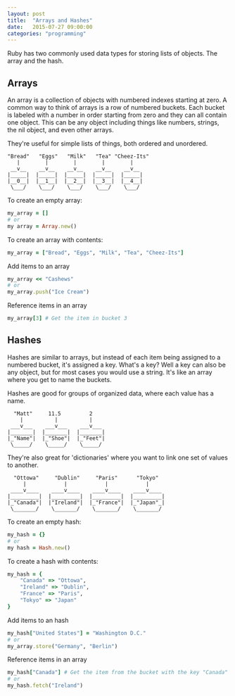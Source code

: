 ```yaml
---
layout: post
title:  "Arrays and Hashes"
date:   2015-07-27 09:00:00
categories: "programming"
---
```


Ruby has two commonly used data types for storing lists of objects. The array and the hash.

## Arrays

An array is a collection of objects with numbered indexes starting at zero. A common way to think of arrays is a row of numbered buckets. Each bucket is labeled with a number in order starting from zero and they can all contain one object. This can be any object including things like numbers, strings, the nil object, and even other arrays.

They're useful for simple lists of things, both ordered and unordered.

    "Bread"   "Eggs"   "Milk"   "Tea" "Cheez-Its"
       |        |        |        |        |
     __v__    __v__    __v__    __v__    __v__ 
    |_____|  |_____|  |_____|  |_____|  |_____|
    |__0__|  |__1__|  |__2__|  |__3__|  |__4__|
     \___/    \___/    \___/    \___/    \___/ 


To create an empty array:

```ruby
my_array = []
# or
my array = Array.new()
```

To create an array with contents:

```ruby
my_array = ["Bread", "Eggs", "Milk", "Tea", "Cheez-Its"]
```

Add items to an array

```ruby
my_array << "Cashews"
# or
my_array.push("Ice Cream")
```

Reference items in an array

```ruby
my_array[3] # Get the item in bucket 3
```

## Hashes

Hashes are similar to arrays, but instead of each item being assigned to a numbered bucket, it's assigned a key. What's a key? Well a key can also be any object, but for most cases you would use a string. It's like an array where you get to name the buckets.

Hashes are good for groups of organized data, where each value has a name.

      "Matt"     11.5         2     
        |          |          |      
     ___v___    ___v___    ___v___  
    |_______|  |_______|  |_______| 
    |_"Name"|  |_"Shoe"|  |_"Feet"|
     \_____/    \_____/    \_____/ 

They're also great for 'dictionaries' where you want to link one set of values to another.

      "Ottowa"     "Dublin"     "Paris"      "Tokyo" 
         |            |            |            |
     ____v____    ____v____    ____v____    ____v____
    |_________|  |_________|  |_________|  |_________|
    |_"Canada"|  |"Ireland"|  |_"France"|  |_"Japan"_|
     \_______/    \_______/    \_______/    \_______/  

To create an empty hash:

```ruby
my_hash = {}
# or
my hash = Hash.new()
```

To create a hash with contents:

```ruby
my_hash = {
    "Canada" => "Ottowa",
    "Ireland" => "Dublin",
    "France" => "Paris",
    "Tokyo" => "Japan"
}
```

Add items to an hash

```ruby
my_hash["United States"] = "Washington D.C."
# or
my_array.store("Germany", "Berlin")
```

Reference items in an array


```ruby
my_hash["Canada"] # Get the item from the bucket with the key "Canada"
# or
my_hash.fetch("Ireland")
```